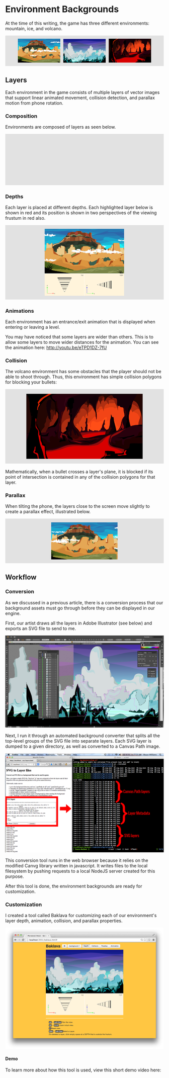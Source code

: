 # Environment Backgrounds

At the time of this writing, the game has three different environments:
mountain, ice, and volcano.

![env-preview](img/env-preview.png)

## Layers

Each environment in the game consists of multiple layers of vector images that
support linear animated movement, collision detection, and parallax motion from
phone rotation.

### Composition

Environments are composed of layers as seen below.

![env-types](img/env-types.gif)

### Depths

Each layer is placed at different depths.  Each highlighted layer below is
shown in red and its position is shown in two perspectives of the viewing
frustum in red also.

![env-depth.gif](img/env-depth.gif)

### Animations

Each environment has an entrance/exit animation that is displayed when entering
or leaving a level.

You may have noticed that some layers are wider than others.  This is to allow
some layers to move wider distances for the animation.  You can see the
animation here: <http://youtu.be/eTPD1DZ-7fU>

### Collision

The volcano environment has some obstacles that the player should not be able
to shoot through.  Thus, this environment has simple collision polygons
for blocking your bullets:

![env-collision](img/env-collision.gif)

Mathematically, when a bullet crosses a layer's plane, it is blocked if its
point of intersection is contained in any of the collision polygons for that
layer.

### Parallax

When tilting the phone, the layers close to the screen move slightly to create
a parallax effect, illustrated below.

![env-parallax](img/env-parallax.gif)

## Workflow

### Conversion

As we discussed in a previous article, there is a conversion process that our
background assets must go through before they can be displayed in our engine.

First, our artist draws all the layers in Adobe Illustrator (see below) and
exports an SVG file to send to me.

![env-adobe](img/env-adobe.png)

Next, I run it through an automated background converter that splits all the
top-level groups of the SVG file into separate layers.  Each SVG layer is dumped
to a given directory, as well as converted to a Canvas Path image.

![env-convert](img/env-convert.png)

This conversion tool runs in the web browser because it relies on the modified
Canvg library written in javascript.  It writes files to the local filesystem
by pushing requests to a local NodeJS server created for this purpose.

After this tool is done, the environment backgrounds are ready for
customization.

### Customization

I created a tool called Baklava for customizing each of our environment's layer
depth, animation, collision, and parallax properties.

![env-tool](img/env-tool.png)

#### Demo

To learn more about how this tool is used, view this short demo video here:
